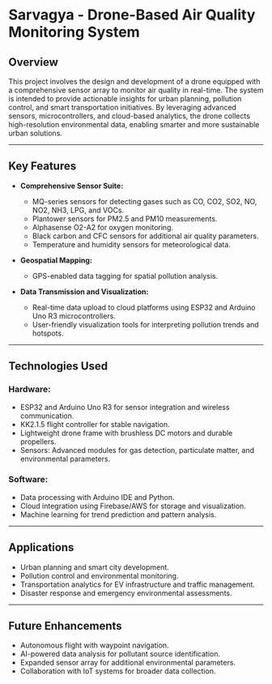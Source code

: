 # **Sarvagya - Drone-Based Air Quality Monitoring System**  

## **Overview**  
This project involves the design and development of a drone equipped with a comprehensive sensor array to monitor air quality in real-time. The system is intended to provide actionable insights for urban planning, pollution control, and smart transportation initiatives. By leveraging advanced sensors, microcontrollers, and cloud-based analytics, the drone collects high-resolution environmental data, enabling smarter and more sustainable urban solutions.  

---

## **Key Features**  
- **Comprehensive Sensor Suite:**  
  - MQ-series sensors for detecting gases such as CO, CO2, SO2, NO, NO2, NH3, LPG, and VOCs.  
  - Plantower sensors for PM2.5 and PM10 measurements.  
  - Alphasense O2-A2 for oxygen monitoring.  
  - Black carbon and CFC sensors for additional air quality parameters.  
  - Temperature and humidity sensors for meteorological data.  

- **Geospatial Mapping:**  
  - GPS-enabled data tagging for spatial pollution analysis.  

- **Data Transmission and Visualization:**  
  - Real-time data upload to cloud platforms using ESP32 and Arduino Uno R3 microcontrollers.  
  - User-friendly visualization tools for interpreting pollution trends and hotspots.  

---

## **Technologies Used**  
### **Hardware:**  
- ESP32 and Arduino Uno R3 for sensor integration and wireless communication.  
- KK2.1.5 flight controller for stable navigation.  
- Lightweight drone frame with brushless DC motors and durable propellers.  
- Sensors: Advanced modules for gas detection, particulate matter, and environmental parameters.  

### **Software:**  
- Data processing with Arduino IDE and Python.  
- Cloud integration using Firebase/AWS for storage and visualization.  
- Machine learning for trend prediction and pattern analysis.  

---

## **Applications**  
- Urban planning and smart city development.  
- Pollution control and environmental monitoring.  
- Transportation analytics for EV infrastructure and traffic management.  
- Disaster response and emergency environmental assessments.  

---

## **Future Enhancements**  
- Autonomous flight with waypoint navigation.  
- AI-powered data analysis for pollutant source identification.  
- Expanded sensor array for additional environmental parameters.  
- Collaboration with IoT systems for broader data collection.  
